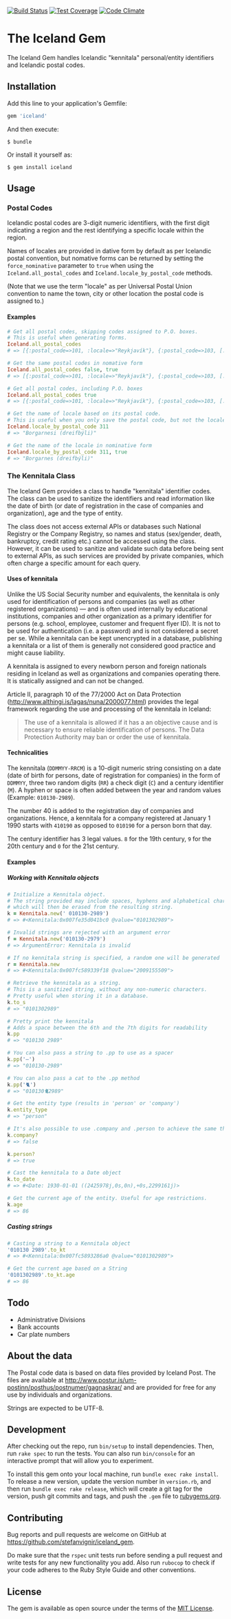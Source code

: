 [![Build Status](https://travis-ci.org/stefanvignir/iceland_gem.svg)](https://travis-ci.org/stefanvignir/iceland_gem)
[![Test Coverage](https://codeclimate.com/github/stefanvignir/iceland_gem/badges/coverage.svg)](https://codeclimate.com/github/stefanvignir/iceland_gem/coverage)
[![Code Climate](https://codeclimate.com/github/stefanvignir/iceland_gem/badges/gpa.svg)](https://codeclimate.com/github/stefanvignir/iceland_gem)

# The Iceland Gem

The Iceland Gem handles Icelandic "kennitala" personal/entity identifiers and Icelandic postal codes.

## Installation

Add this line to your application's Gemfile:

```ruby
gem 'iceland'
```

And then execute:

    $ bundle

Or install it yourself as:

    $ gem install iceland

## Usage

### Postal Codes

Icelandic postal codes are 3-digit numeric identifiers, with the first digit indicating a region and the rest identifying a specific locale within the region.

Names of locales are provided in dative form by default as per Icelandic postal convention, but nomative forms can be returned by setting the `force_nominative` parameter to `true` when using the `Iceland.all_postal_codes` and `Iceland.locale_by_postal_code` methods.

(Note that we use the term "locale" as per Universal Postal Union convention to name the town, city or other location the postal code is assigned to.)

#### Examples

```ruby
# Get all postal codes, skipping codes assigned to P.O. boxes.
# This is useful when generating forms.
Iceland.all_postal_codes
# => [{:postal_code=>101, :locale=>"Reykjavík"}, {:postal_code=>103, [...]

# Get the same postal codes in nomative form
Iceland.all_postal_codes false, true
# => [{:postal_code=>101, :locale=>"Reykjavík"}, {:postal_code=>103, [...]

# Get all postal codes, including P.O. boxes
Iceland.all_postal_codes true
# => [{:postal_code=>101, :locale=>"Reykjavík"}, {:postal_code=>103, [...]

# Get the name of locale based on its postal code.
# This is useful when you only save the postal code, but not the locale in a database.
Iceland.locale_by_postal_code 311
# => "Borgarnesi (dreifbýli)"

# Get the name of the locale in nominative form
Iceland.locale_by_postal_code 311, true
# => "Borgarnes (dreifbýli)"
```

### The Kennitala Class

The Iceland Gem provides a class to handle "kennitala" identifier codes. The class can be used to sanitize the identifiers and read information like the date of birth (or date of registration in the case of companies and organization), age and the type of entity.

The class does not access external APIs or databases such National Registry or the Company Registry, so names and status (sex/gender, death, bankruptcy, credit rating etc.) cannot be accessed using the class. However, it can be used to sanitize and validate such data before being sent to external APIs, as such services are provided by private companies, which often charge a specific amount for each query.

#### Uses of kennitala

Unlike the US Social Security number and equivalents, the kennitala is only used for identification of persons and companies (as well as other registered organizations) — and is often used internally by educational institutions, companies and other organization as a primary identifier for persons (e.g. school, employee, customer and frequent flyer ID). It is not to be used for authentication (i.e. a password) and is not considered a secret per se. While a kennitala can be kept unencrypted in a database, publishing a kennitala or a list of them is generally not considered good practice and might cause liability.

A kennitala is assigned to every newborn person and foreign nationals residing in Iceland as well as organizations and companies operating there. It is statically assigned and can not be changed.

Article II, paragraph 10 of the 77/2000 Act on Data Protection (http://www.althingi.is/lagas/nuna/2000077.html) provides the legal framework regarding the use and processing of the kennitala in Iceland:

> The use of a kennitala is allowed if it has a an objective cause and is necessary to ensure reliable identification of persons. The Data Protection Authority may ban or order the use of kennitala.

#### Technicalities

The kennitala (`DDMMYY-RRCM`) is a 10-digit numeric string consisting on a date (date of birth for persons, date of registration for companies) in the form of `DDMMYY`, three two random digits (`RR`) a check digit (`C`) and a century identifier (`M`). A hyphen or space is often added between the year and random values (Example: `010130-2989`).

The number 40 is added to the registration day of companies and organizations. Hence, a kennitala for a company registered at January 1 1990 starts with `410190` as opposed to `010190` for a person born that day.

The century identifier has 3 legal values. `8` for the 19th century, `9` for the 20th century and `0` for the 21st century.

#### Examples

##### Working with Kennitala objects

```ruby
# Initialize a Kennitala object.
# The string provided may include spaces, hyphens and alphabetical characters,
# which will then be erased from the resulting string.
k = Kennitala.new(' 010130-2989')
# => #<Kennitala:0x007fe35d041bc0 @value="0101302989">

# Invalid strings are rejected with an argument error
f = Kennitala.new('010130-2979')
# => ArgumentError: Kennitala is invalid

# If no kennitala string is specified, a random one will be generated
r = Kennitala.new
# => #<Kennitala:0x007fc589339f18 @value="2009155509">

# Retrieve the kennitala as a string.
# This is a sanitized string, without any non-numeric characters.
# Pretty useful when storing it in a database.
k.to_s
# => "0101302989"

# Pretty print the kennitala
# Adds a space between the 6th and the 7th digits for readability
k.pp
# => "010130 2989"

# You can also pass a string to .pp to use as a spacer
k.pp('–')
# => "010130-2989"

# You can also pass a cat to the .pp method
k.pp('🐈')
# => "010130🐈2989"

# Get the entity type (results in 'person' or 'company')
k.entity_type
# => "person"

# It's also possible to use .company and .person to achieve the same thing
k.company?
# => false

k.person?
# => true

# Cast the kennitala to a Date object
k.to_date
# => #<Date: 1930-01-01 ((2425978j,0s,0n),+0s,2299161j)>

# Get the current age of the entity. Useful for age restrictions.
k.age
# => 86
```

##### Casting strings

```ruby
# Casting a string to a Kennitala object
'010130 2989'.to_kt
# => #<Kennitala:0x007fc5893286a0 @value="0101302989">

# Get the current age based on a String
'0101302989'.to_kt.age
# => 86
```

## Todo

* Administrative Divisions
* Bank accounts
* Car plate numbers

## About the data

The Postal code data is based on data files provided by Iceland Post. The files are available at http://www.postur.is/um-postinn/posthus/postnumer/gagnaskrar/ and are provided for free for any use by individuals and organizations.

Strings are expected to be UTF-8.

## Development

After checking out the repo, run `bin/setup` to install dependencies. Then, run `rake spec` to run the tests. You can also run `bin/console` for an interactive prompt that will allow you to experiment.

To install this gem onto your local machine, run `bundle exec rake install`. To release a new version, update the version number in `version.rb`, and then run `bundle exec rake release`, which will create a git tag for the version, push git commits and tags, and push the `.gem` file to [rubygems.org](https://rubygems.org).

## Contributing

Bug reports and pull requests are welcome on GitHub at https://github.com/stefanvignir/iceland_gem.

Do make sure that the `rspec` unit tests run before sending a pull request and write tests for any new functionality you add. Also run `rubocop` to check if your code adheres to the Ruby Style Guide and other conventions.

## License

The gem is available as open source under the terms of the [MIT License](http://opensource.org/licenses/MIT).
